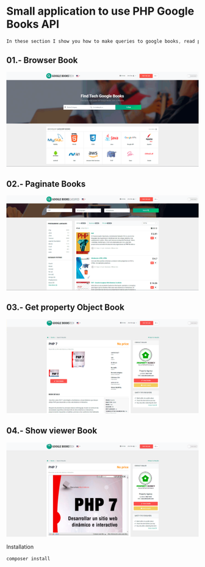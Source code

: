 # Small application to use PHP Google Books API

```js
In these section I show you how to make queries to google books, read property object and viewer of book 
```

## 01.- Browser Book
![Screenshot](/php-google-books/image1.gif)<br>

## 02.- Paginate Books
![Screenshot](/php-google-books/image2.gif)<br>

## 03.- Get property Object Book
![Screenshot](/php-google-books/image3.gif)<br>


## 04.- Show viewer Book
![Screenshot](/php-google-books/image4.gif)<br>

Installation
```js
composer install
```